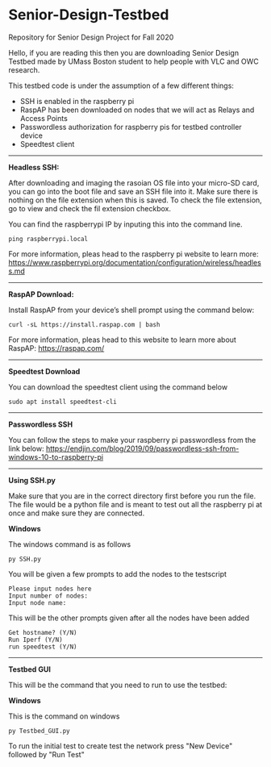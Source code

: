 # Senior-Design-Testbed
Repository for Senior Design Project for Fall 2020

Hello, if you are reading this then you are downloading Senior Design Testbed made by UMass Boston student to help people with VLC and OWC research. 

This testbed code is under the assumption of a few different things: 
  - SSH is enabled in the raspberry pi
  - RaspAP has been downloaded on nodes that we will act as Relays and Access Points
  - Passwordless authorization for raspberry pis for testbed controller device
  - Speedtest client 
  
--------------------------------------------------------------------------------------------------------- 
**Headless SSH:** 

After downloading and imaging the rasoian OS file into your micro-SD card, you can go into the boot file 
and save an SSH file into it. Make sure there is nothing on the file extension when this is saved. To 
check the file extension, go to view and check the fil extension checkbox. 

You can find the raspberrypi IP by inputing this into the command line. 
```
ping raspberrypi.local
```
For more information, pleas head to the raspberry pi website to learn more:
https://www.raspberrypi.org/documentation/configuration/wireless/headless.md

--------------------------------------------------------------------------------------------------------- 
**RaspAP Download:** 

Install RaspAP from your device’s shell prompt using the command below:
```
curl -sL https://install.raspap.com | bash
```
For more information, pleas head to this website to learn more about RaspAP:
https://raspap.com/

--------------------------------------------------------------------------------------------------------- 
**Speedtest Download**

You can download the speedtest client using the command below
```
sudo apt install speedtest-cli
```
---------------------------------------------------------------------------------------------------------
**Passwordless SSH** 

You can follow the steps to make your raspberry pi passwordless from the link below: 
https://endjin.com/blog/2019/09/passwordless-ssh-from-windows-10-to-raspberry-pi

---------------------------------------------------------------------------------------------------------
**Using SSH.py**

Make sure that you are in the correct directory first before you run the file. The file would be a python file and is meant to test out all the raspberry pi at once and make sure they are connected. 

__Windows__

The windows command is as follows
```
py SSH.py 
```
You will be given a few prompts to add the nodes to the testscript
```
Please input nodes here
Input number of nodes: 
Input node name: 
```
This will be the other prompts given after all the nodes have been added
```
Get hostname? (Y/N) 
Run Iperf (Y/N) 
run speedtest (Y/N) 
```

---------------------------------------------------------------------------------------------------------
**Testbed GUI**

This will be the command that you need to run to use the testbed: 

__Windows__

This is the command on windows
```
py Testbed_GUI.py
```

To run the initial test to create test the network press "New Device" followed by "Run Test"
